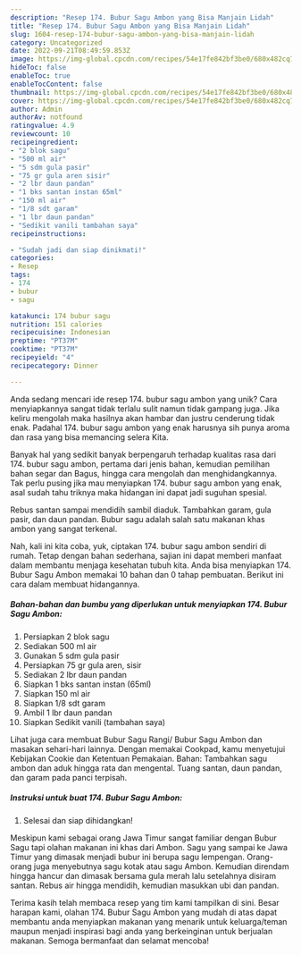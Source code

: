 ```yaml
---
description: "Resep 174. Bubur Sagu Ambon yang Bisa Manjain Lidah"
title: "Resep 174. Bubur Sagu Ambon yang Bisa Manjain Lidah"
slug: 1604-resep-174-bubur-sagu-ambon-yang-bisa-manjain-lidah
category: Uncategorized
date: 2022-09-21T08:49:59.853Z
image: https://img-global.cpcdn.com/recipes/54e17fe842bf3be0/680x482cq70/174-bubur-sagu-ambon-foto-resep-utama.jpg
hideToc: false
enableToc: true
enableTocContent: false
thumbnail: https://img-global.cpcdn.com/recipes/54e17fe842bf3be0/680x482cq70/174-bubur-sagu-ambon-foto-resep-utama.jpg
cover: https://img-global.cpcdn.com/recipes/54e17fe842bf3be0/680x482cq70/174-bubur-sagu-ambon-foto-resep-utama.jpg
author: Admin
authorAv: notfound
ratingvalue: 4.9
reviewcount: 10
recipeingredient:
- "2 blok sagu"
- "500 ml air"
- "5 sdm gula pasir"
- "75 gr gula aren sisir"
- "2 lbr daun pandan"
- "1 bks santan instan 65ml"
- "150 ml air"
- "1/8 sdt garam"
- "1 lbr daun pandan"
- "Sedikit vanili tambahan saya"
recipeinstructions:

- "Sudah jadi dan siap dinikmati!"
categories:
- Resep
tags:
- 174
- bubur
- sagu

katakunci: 174 bubur sagu 
nutrition: 151 calories
recipecuisine: Indonesian
preptime: "PT37M"
cooktime: "PT37M"
recipeyield: "4"
recipecategory: Dinner

---
```





Anda sedang mencari ide resep 174. bubur sagu ambon yang unik? Cara menyiapkannya sangat tidak terlalu sulit namun tidak gampang juga. Jika keliru mengolah maka hasilnya akan hambar dan justru cenderung tidak enak. Padahal 174. bubur sagu ambon yang enak harusnya sih punya aroma dan rasa yang bisa memancing selera Kita.





Banyak hal yang sedikit banyak berpengaruh terhadap kualitas rasa dari 174. bubur sagu ambon, pertama dari jenis bahan, kemudian pemilihan bahan segar dan Bagus, hingga cara mengolah dan menghidangkannya. Tak perlu pusing jika mau menyiapkan 174. bubur sagu ambon yang enak,      asal sudah tahu triknya maka hidangan ini dapat jadi suguhan spesial.














Rebus santan sampai mendidih sambil diaduk. Tambahkan garam, gula pasir, dan daun pandan. Bubur sagu adalah salah satu makanan khas ambon yang sangat terkenal.






Nah, kali ini kita coba, yuk, ciptakan 174. bubur sagu ambon sendiri di rumah. Tetap dengan bahan sederhana, sajian ini dapat memberi manfaat dalam membantu menjaga kesehatan tubuh kita. Anda bisa menyiapkan 174. Bubur Sagu Ambon memakai 10 bahan dan 0 tahap pembuatan. Berikut ini cara dalam membuat hidangannya.

<!--inarticleads1-->

##### Bahan-bahan dan bumbu yang diperlukan untuk menyiapkan 174. Bubur Sagu Ambon:

1. Persiapkan 2 blok sagu
1. Sediakan 500 ml air
1. Gunakan 5 sdm gula pasir
1. Persiapkan 75 gr gula aren, sisir
1. Sediakan 2 lbr daun pandan
1. Siapkan 1 bks santan instan (65ml)
1. Siapkan 150 ml air
1. Siapkan 1/8 sdt garam
1. Ambil 1 lbr daun pandan
1. Siapkan Sedikit vanili (tambahan saya)


Lihat juga cara membuat Bubur Sagu Rangi/ Bubur Sagu Ambon dan masakan sehari-hari lainnya. Dengan memakai Cookpad, kamu menyetujui Kebijakan Cookie dan Ketentuan Pemakaian. Bahan: Tambahkan sagu ambon dan aduk hingga rata dan mengental. Tuang santan, daun pandan, dan garam pada panci terpisah. 

<!--inarticleads2-->

##### Instruksi untuk buat 174. Bubur Sagu Ambon:


1. Selesai dan siap dihidangkan!

Meskipun kami sebagai orang Jawa Timur sangat familiar dengan Bubur Sagu tapi olahan makanan ini khas dari Ambon. Sagu yang sampai ke Jawa Timur yang dimasak menjadi bubur ini berupa sagu lempengan. Orang-orang juga menyebutnya sagu kotak atau sagu Ambon. Kemudian direndam hingga hancur dan dimasak bersama gula merah lalu setelahnya disiram santan. Rebus air hingga mendidih, kemudian masukkan ubi dan pandan. 

Terima kasih telah membaca resep yang tim kami tampilkan di sini. Besar harapan kami, olahan 174. Bubur Sagu Ambon yang mudah di atas dapat membantu anda menyiapkan makanan yang menarik untuk keluarga/teman maupun menjadi inspirasi bagi anda yang berkeinginan untuk berjualan makanan. Semoga bermanfaat dan selamat mencoba!
